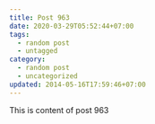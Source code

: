 ```yaml
---
title: Post 963
date: 2020-03-29T05:52:44+07:00
tags:
  - random post
  - untagged
category:
  - random post
  - uncategorized
updated: 2014-05-16T17:59:46+07:00
---
```

This is content of post 963